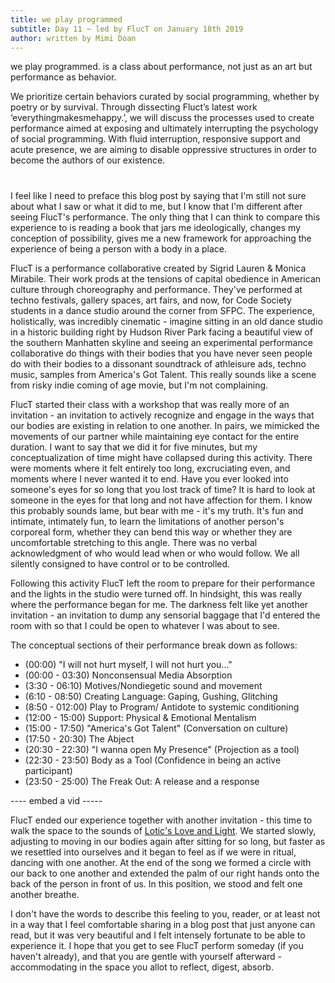 ```yaml
---
title: we play programmed
subtitle: Day 11 ~ led by FlucT on January 18th 2019
author: written by Mimi Doan
---
```


we play programmed. is a class about performance, not just as an art but performance as behavior.

We prioritize certain behaviors curated by social programming, whether by poetry or by survival. Through dissecting Fluct’s latest work ‘everythingmakesmehappy.’, we will discuss the processes used to create performance aimed at exposing and ultimately interrupting the psychology of social programming. With fluid interruption, responsive support and acute presence, we are aiming to disable oppressive structures in order to become the authors of our existence.<br>

# 

I feel like I need to preface this blog post by saying that I'm still not sure about what I saw or what it did to me, but I know that I'm different after seeing FlucT's performance. The only thing that I can think to compare this experience to is reading a book that jars me ideologically, changes my conception of possibility, gives me a new framework for approaching the experience of being a person with a body in a place.

FlucT is a performance collaborative created by Sigrid Lauren & Monica Mirabile. Their work prods at the tensions of capital obedience in American culture through choreography and performance. They've performed at techno festivals, gallery spaces, art fairs, and now, for Code Society students in a dance studio around the corner from SFPC. The experience, holistically, was incredibly cinematic - imagine sitting in an old dance studio in a historic building right by Hudson River Park facing a beautiful view of the southern Manhatten skyline and seeing an experimental performance collaborative do things with their bodies that you have never seen people do with their bodies to a dissonant soundtrack of athleisure ads, techno music, samples from America's Got Talent. This really sounds like a scene from risky indie coming of age movie, but I'm not complaining. 

FlucT started their class with a workshop that was really more of an invitation - an invitation to actively recognize and engage in the ways that our bodies are existing in relation to one another. In pairs, we mimicked the movements of our partner while maintaining eye contact for the entire duration. I want to say that we did it for five minutes, but my conceptualization of time might have collapsed during this activity. There were moments where it felt entirely too long, excruciating even, and moments where I never wanted it to end. Have you ever looked into someone's eyes for so long that you lost track of time?  It is hard to look at someone in the eyes for that long and not have affection for them. I know this probably sounds lame, but bear with me - it's my truth. It's fun and intimate, intimately fun, to learn the limitations of another person's corporeal form, whether they can bend this way or whether they are uncomfortable stretching to this angle. There was no verbal acknowledgment of who would lead when or who would follow. We all silently consigned to have control or to be controlled.

Following this activity FlucT left the room to prepare for their performance and the lights in the studio were turned off. In hindsight, this was really where the performance began for me. The darkness felt like yet another invitation - an invitation to dump any sensorial baggage that I'd entered the room with so that I could be open to whatever I was about to see.

The conceptual sections of their performance break down as follows: 
- (00:00) "I will not hurt myself, I will not hurt you..."
- (00:00 - 03:30) Nonconsensual Media Absorption
- (3:30 - 06:10) Motives/Nondiegetic sound and movement
- (6:10 - 08:50) Creating Language: Gaping, Gushing, Glitching
- (8:50 - 012:00) Play to Program/ Antidote to systemic conditioning
- (12:00 - 15:00) Support: Physical & Emotional Mentalism
- (15:00 - 17:50) "America's Got Talent" (Conversation on culture)
- (17:50 - 20:30) The Abject
- (20:30 - 22:30) "I wanna open My Presence" (Projection as a tool)
- (22:30 - 23:50) Body as a Tool (Confidence in being an active participant)
- (23:50 - 25:00) The Freak Out: A release and a response

---- embed a vid -----



FlucT ended our experience together with another invitation - this time to walk the space to the sounds of [Lotic's Love and Light](https://soundcloud.com/lotic/love-and-light). We started slowly, adjusting to moving in our bodies again after sitting for so long, but faster as we resettled into ourselves and it began to feel as if we were in ritual, dancing with one another. At the end of the song we formed a circle with our back to one another and extended the palm of our right hands onto the back of the person in front of us. In this position, we stood and felt one another breathe. 

I don't have the words to describe this feeling to you, reader, or at least not in a way that I feel comfortable sharing in a blog post that just anyone can read, but it was very beautiful and I felt intensely fortunate to be able to experience it. I hope that you get to see FlucT perform someday (if you haven't already), and that you are gentle with yourself afterward - accommodating in the space you allot to reflect, digest, absorb.